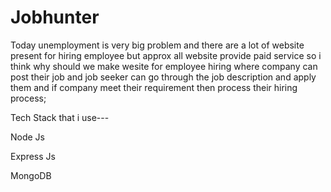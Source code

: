 # Jobhunter

Today unemployment is very big problem and there are a lot of website present for hiring employee but approx all website provide paid service 
so i think why should we make wesite for employee hiring where company can post their job and job seeker can go through the job description and apply them
and if company meet their requirement then process their hiring process;


Tech Stack that i use---

Node Js


Express Js


MongoDB
